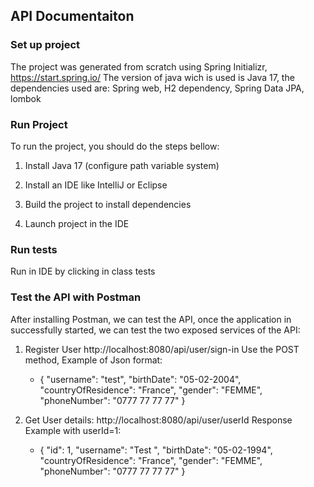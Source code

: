 ## API Documentaiton

### Set up project

The project was generated from scratch using Spring Initializr,
https://start.spring.io/
The version of java wich is used is Java 17, the dependencies used are: Spring web,
H2 dependency, Spring Data JPA, lombok

### Run Project

To run the project, you should do the steps bellow:

1. Install Java 17 (configure path variable system)

2. Install an IDE like IntelliJ or Eclipse

3. Build the project to install dependencies

4. Launch project in the IDE

### Run tests

Run in IDE by clicking in class tests

### Test the API with Postman

After installing Postman, we can test the API, once the application in successfully
started, we can test the two exposed services of the API:

1. Register User http://localhost:8080/api/user/sign-in
   Use the POST method, Example of Json format:
    - {
      "username": "test",
      "birthDate": "05-02-2004",
      "countryOfResidence": "France",
      "gender": "FEMME",
      "phoneNumber": "0777 77 77 77"
      }

2. Get User details: http://localhost:8080/api/user/userId
   Response Example with userId=1:
    - {
      "id": 1,
      "username": "Test ",
      "birthDate": "05-02-1994",
      "countryOfResidence": "France",
      "gender": "FEMME",
      "phoneNumber": "0777 77 77 77"
      }


